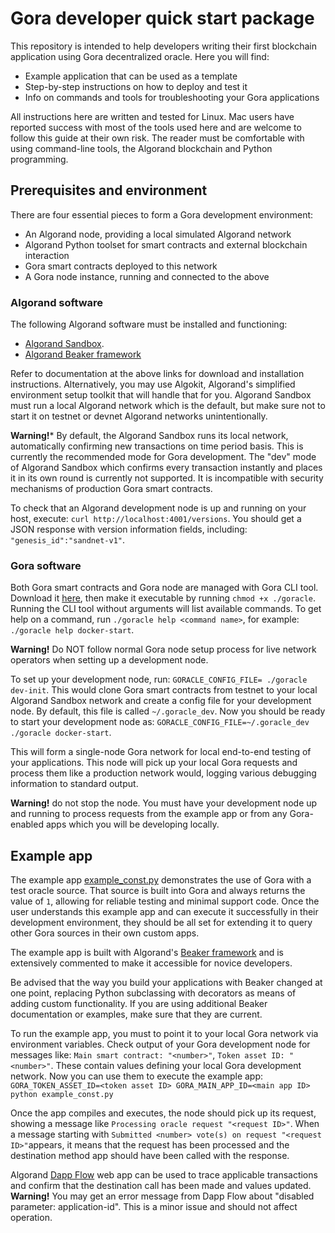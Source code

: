 # Gora developer quick start package

This repository is intended to help developers writing their first blockchain
application using Gora decentralized oracle. Here you will find:

 * Example application that can be used as a template
 * Step-by-step instructions on how to deploy and test it
 * Info on commands and tools for troubleshooting your Gora applications

All instructions here are written and tested for Linux. Mac users have reported
success with most of the tools used here and are welcome to follow this guide at
their own risk. The reader must be comfortable with using command-line tools,
the Algorand blockchain and Python programming.

## Prerequisites and environment

There are four essential pieces to form a Gora development environment:

 * An Algorand node, providing a local simulated Algorand network
 * Algorand Python toolset for smart contracts and external blockchain interaction
 * Gora smart contracts deployed to this network
 * A Gora node instance, running and connected to the above

### Algorand software

The following Algorand software must be installed and functioning:

 * [Algorand Sandbox](https://github.com/algorand/sandbox "Algorand Sandbox GitHub page").
 * [Algorand Beaker framework](https://github.com/algorand-devrel/beaker "Algorand Beaker GitHub page")

Refer to documentation at the above links for download and installation
instructions. Alternatively, you may use Algokit, Algorand's simplified
environment setup toolkit that will handle that for you. Algorand Sandbox must
run a local Algorand network which is the default, but make sure not to start it
on testnet or devnet Algorand networks unintentionally.

**Warning!*** By default, the Algorand Sandbox runs its local network,
automatically confirming new transactions on time period basis. This is
currently the recommended mode for Gora development. The "dev" mode of Algorand
Sandbox which confirms every transaction instantly and places it in its own
round is currently not supported. It is incompatible with security mechanisms
of production Gora smart contracts.

To check that an Algorand development node is up and running on your host, execute:
`curl http://localhost:4001/versions`. You should get a JSON response with
version information fields, including: `"genesis_id":"sandnet-v1"`.

### Gora software

Both Gora smart contracts and Gora node are managed with Gora CLI tool.
Download it [here](https://download.goracle.io/latest-dev/linux/goracle "Gora CLI tool Linux binary"),
then make it executable by running `chmod +x ./goracle`.  Running the CLI tool
without arguments will list available commands. To get help on a command, run
`./goracle help <command name>`, for example: `./goracle help docker-start`.

**Warning!** Do NOT follow normal Gora node setup process for live network
operators when setting up a development node.

To set up your development node, run: `GORACLE_CONFIG_FILE= ./goracle dev-init`.
This would clone Gora smart contracts from testnet to your local Algorand
Sandbox network and create a config file for your development node. By default,
this file is called `~/.goracle_dev`. Now you should be ready to start your
development node as: `GORACLE_CONFIG_FILE=~/.goracle_dev ./goracle docker-start`.

This will form a single-node Gora network for local end-to-end testing of your
applications. This node will pick up your local Gora requests and process them
like a production network would, logging various debugging information to
standard output.

**Warning!** do not stop the node. You must have your development node up and
running to process requests from the example app or from any Gora-enabled apps
which you will be developing locally.

## Example app

The example app [example_const.py](https://github.com/GoraNetwork/developer-quick-start/blob/main/example_const.py "Example app on Github")
demonstrates the use of Gora with a test oracle source. That source is built
into Gora and always returns the value of `1`, allowing for reliable testing and
minimal support code. Once the user understands this example app and can execute
it successfully in their development environment, they should be all set for
extending it to query other Gora sources in their own custom apps.

The example app is built with Algorand's [Beaker framework](https://algorand-devrel.github.io/beaker/html/index.html "Official Beaker documentation")
and is extensively commented to make it accessible for novice developers.

Be advised that the way you build your applications with Beaker changed at one
point, replacing Python subclassing with decorators as means of adding custom
functionality. If you are using additional Beaker documentation or examples,
make sure that they are current.

To run the example app, you must to point it to your local Gora network via
environment variables. Check output of your Gora development node for messages
like: `Main smart contract: "<number>"`, `Token asset ID: "<number>"`.
These contain values defining your local Gora development network. Now you can
use them to execute the example app:
`GORA_TOKEN_ASSET_ID=<token asset ID> GORA_MAIN_APP_ID=<main app ID> python example_const.py`

Once the app compiles and executes, the node should pick up its request, showing
a message like `Processing oracle request "<request ID>"`. When a message starting
with `Submitted <number> vote(s) on request "<request ID>"`appears, it means
that the request has been processed and the destination method app should have
been called with the response.

Algorand [Dapp Flow](https://app.dappflow.org/explorer/home) web app can be used
to trace applicable transactions and confirm that the destination call has been
made and values updated. **Warning!** You may get an error message from Dapp Flow about "disabled parameter:
application-id". This is a minor issue and should not affect operation.
